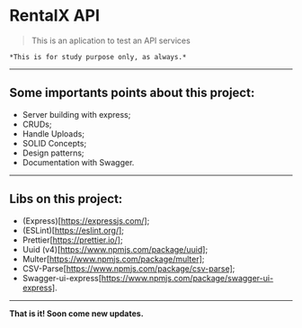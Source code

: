 # RentalX API

 > This is an aplication to test an API services


	*This is for study purpose only, as always.*

***
## Some importants points about this project:

- Server building with express;
- CRUDs;
- Handle Uploads;
- SOLID Concepts;
- Design patterns;
- Documentation with Swagger.

***

## Libs on this project:

- (Express)[https://expressjs.com/];
- (ESLint)[https://eslint.org/];
- Prettier[https://prettier.io/];
- Uuid (v4)[https://www.npmjs.com/package/uuid];
- Multer[https://www.npmjs.com/package/multer];
- CSV-Parse[https://www.npmjs.com/package/csv-parse];
- Swagger-ui-express[https://www.npmjs.com/package/swagger-ui-express].

***

**That is it! Soon come new updates.**